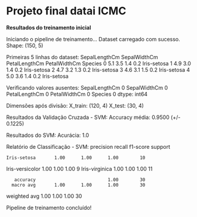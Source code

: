 # Projeto final datai ICMC



**Resultados do treinamento inicial** 

Iniciando o pipeline de treinamento...
Dataset carregado com sucesso. Shape: (150, 5)

Primeiras 5 linhas do dataset:
   SepalLengthCm  SepalWidthCm  PetalLengthCm  PetalWidthCm      Species
0            5.1           3.5            1.4           0.2  Iris-setosa
1            4.9           3.0            1.4           0.2  Iris-setosa
2            4.7           3.2            1.3           0.2  Iris-setosa
3            4.6           3.1            1.5           0.2  Iris-setosa
4            5.0           3.6            1.4           0.2  Iris-setosa

Verificando valores ausentes:
SepalLengthCm    0
SepalWidthCm     0
PetalLengthCm    0
PetalWidthCm     0
Species          0
dtype: int64

Dimensões após divisão:
X_train: (120, 4)
X_test: (30, 4)

Resultados da Validação Cruzada - SVM:
Accuracy média: 0.9500 (+/- 0.1225)

Resultados do SVM:
Acurácia: 1.0

Relatório de Classificação - SVM:
                 precision    recall  f1-score   support

    Iris-setosa       1.00      1.00      1.00        10
Iris-versicolor       1.00      1.00      1.00         9
 Iris-virginica       1.00      1.00      1.00        11

       accuracy                           1.00        30
      macro avg       1.00      1.00      1.00        30
   weighted avg       1.00      1.00      1.00        30


Pipeline de treinamento concluído!